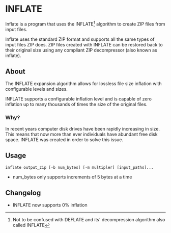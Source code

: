 # INFLATE

Inflate is a program that uses the INFLATE[^1] algorithm to create ZIP files from input files.

Inflate uses the standard ZIP format and supports all the same types of input files ZIP does.  ZIP files created with INFLATE can be restored back to their original size using any compliant ZIP decompressor (also known as inflate).

## About

The INFLATE expansion algorithm allows for lossless file size inflation with configurable levels and sizes.

INFLATE supports a configurable inflation level and is capable of zero inflation up to many thousands of times the size of the original files.

### Why?

In recent years computer disk drives have been rapidly increasing in size.  This means that now more than ever individuals have abundant free disk space.  INFLATE was created in order to solve this issue.

## Usage

    inflate output_zip [-b num_bytes] [-m multipler] [input_paths]...

* num_bytes only supports increments of 5 bytes at a time

## Changelog

* INFLATE now supports 0% inflation


[^1]: Not to be confused with DEFLATE and its' decompression algorithm also called INFLATE
